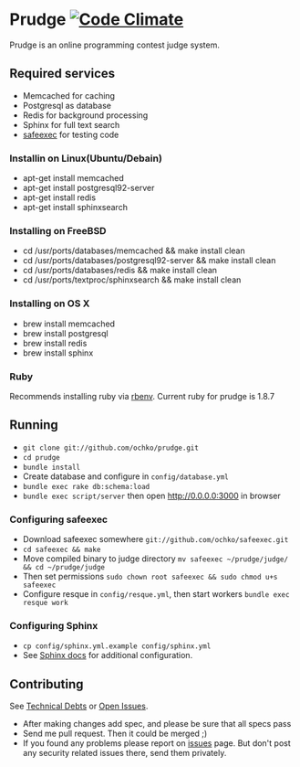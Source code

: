 # Prudge [![Code Climate](https://codeclimate.com/github/ochko/prudge.png)](https://codeclimate.com/github/ochko/prudge)

Prudge is an online programming contest judge system.

## Required services
* Memcached for caching
* Postgresql as database
* Redis for background processing
* Sphinx for full text search
* [safeexec](https://github.com/ochko/safeexec) for testing code

### Installin on Linux(Ubuntu/Debain)
* apt-get install memcached
* apt-get install postgresql92-server
* apt-get install redis
* apt-get install sphinxsearch

### Installing on FreeBSD
* cd /usr/ports/databases/memcached && make install clean
* cd /usr/ports/databases/postgresql92-server && make install clean
* cd /usr/ports/databases/redis && make install clean
* cd /usr/ports/textproc/sphinxsearch && make install clean

### Installing on OS X
* brew install memcached
* brew install postgresql
* brew install redis
* brew install sphinx

### Ruby
Recommends installing ruby via [rbenv](https://github.com/sstephenson/rbenv).
Current ruby for prudge is 1.8.7

## Running
* `git clone git://github.com/ochko/prudge.git`
* `cd prudge`
* `bundle install`
* Create database and configure in `config/database.yml`
* `bundle exec rake db:schema:load`
* `bundle exec script/server` then open http://0.0.0.0:3000 in browser

### Configuring safeexec
* Download safeexec somewhere `git://github.com/ochko/safeexec.git`
* `cd safeexec && make`
* Move compiled binary to judge directory `mv safeexec ~/prudge/judge/ && cd ~/prudge/judge`
* Then set permissions `sudo chown root safeexec && sudo chmod u+s safeexec`
* Configure resque in `config/resque.yml`, then start workers `bundle exec resque work`

### Configuring Sphinx
* `cp config/sphinx.yml.example config/sphinx.yml`
* See [Sphinx docs](http://sphinxsearch.com/docs/current.html) for additional configuration.

## Contributing
See [Technical Debts](https://github.com/ochko/prudge/blob/master/TechDebt.md) or [Open Issues](https://github.com/ochko/prudge/issues).
* After making changes add spec, and please be sure that all specs pass
* Send me pull request. Then it could be merged ;)
* If you found any problems please report on [issues](https://github.com/ochko/prudge/issues) page. But don't post any security related issues there, send them privately.
